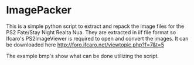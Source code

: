 # ImagePacker

This is a simple python script to extract and repack the image files for the PS2 Fate/Stay Night Realta Nua.
They are extracted in iif file format so Ifcaro's PS2ImageViewer is required to open and convert the images. It can be downloaded here http://foro.ifcaro.net/viewtopic.php?f=7&t=5

The example bmp's show what can be done utilizing the script.
